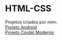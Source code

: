 # HTML-CSS
 Projetos criados por mim:<br>
 <a href = "https://gabrielkleber.github.io/HTML-CSS/projeto-android/">Projeto Android</a><br>
 <a href = "https://gabrielkleber.github.io/HTML-CSS/projeto-cordel/">Projeto Cordel Moderno</a>
